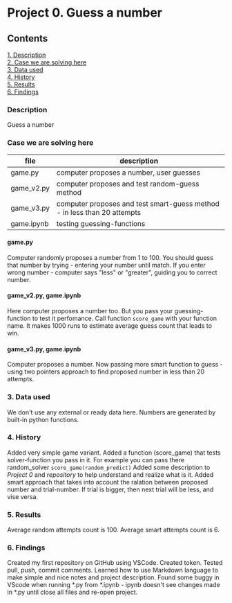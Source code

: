 # Project 0. Guess a number

## Contents
  [1. Description](https://github.com/yurasicus/sfds/tree/main/Project%200#description)            
  [2. Case we are solving here](https://github.com/yurasicus/sfds/tree/main/Project%200#case-we-are-solving-here)             
  [3. Data used](https://github.com/yurasicus/sfds/tree/main/Project%200#3-data-used)             
  [4. History](https://github.com/yurasicus/sfds/tree/main/Project%200#4-history)             
  [5. Results](https://github.com/yurasicus/sfds/tree/main/Project%200#5-results)             
  [6. Findings](https://github.com/yurasicus/sfds/tree/main/Project%200#6-findings)             

### Description
Guess a number

### Case we are solving here
|file|description|
|-|-|
|game.py|computer proposes a number, user guesses|
|game_v2.py|computer proposes and test random-guess method|
|game_v3.py|computer proposes and test smart-guess method - in less than 20 attempts|
|game.ipynb|testing guessing-functions|

#### **game.py**
Computer randomly proposes a number from 1 to 100. You should guess that number by trying - entering your number until match. If you enter wrong number - computer says "less" or "greater", guiding you to correct number.

#### **game_v2.py, game.ipynb**
Here computer proposes a number too. But you pass your guessing-function to test it perfomance.
Call function ```score_game``` with your function name. It makes 1000 runs to estimate average guess count that leads to win.

#### **game_v3.py, game.ipynb**
Computer proposes a number.
Now passing more smart function to guess - using two pointers approach to find proposed number in less
than 20 attempts.

### 3. Data used
We don't use any external or ready data here. Numbers are generated by built-in python functions.

### 4. History
Added very simple game variant.
Added a function (score_game) that tests solver-function you pass in it. For example you can pass there random_solver ```score_game(random_predict)```
Added some description to *Project 0* and *repository* to help understand and realize what is it.
Added smart approach that takes into account the ralation between proposed number and trial-number. If trial is bigger, then next trial will be less, and vise versa.

### 5. Results
Average random attempts count is 100.
Average smart attempts count is 6.

### 6. Findings
Created my first repository on GitHub using VSCode. Created token. Tested pull, push, commit comments.
Learned how to use Markdown language to make simple and nice notes and project description.
Found some buggy in VScode when running *.py from *.ipynb - ipynb doesn't see changes made in *.py until close all files and re-open project.